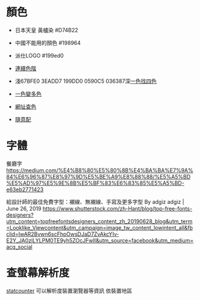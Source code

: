 # 顏色
- 日本天皇 黃櫨染 \#D74B22
- 中國不能用的顏色 \#198964

- 派仕LOGO \#199ed0
- [連續色階](https://www.0to255.com/199ed0)
- 淺67BFE0 3EADD7 199DD0 0590C5 036387深[一色找四色](http://paletton.com/#uid=13q0u0ktnLah+QDnLNwIUHiH5q+)
- [一色變多色](https://www.materialpalette.com/colors)
- [網址查色](http://stylifyme.com/)  
- [隨意配](https://coolors.co/browser/latest/1)

# 字體
餐廳字
https://medium.com/%E4%B8%80%E5%80%8B%E4%BA%BA%E7%9A%84%E6%96%87%E8%97%9D%E5%BE%A9%E8%88%88/%E5%A5%BD%E5%AD%97%E5%9E%8B%E5%BF%83%E6%83%85%E5%A5%BD-e63eb2771423  
  
給設計師的最佳免費字型：襯線、無襯線、手寫及更多字型
By adgiz adgiz | June 26, 2019
https://www.shutterstock.com/zh-Hant/blog/top-free-fonts-designers?utm_content=topfreefontsdesigners_content_zh_20190628_blog&utm_term=Looklike_Viewcontent&utm_campaign=image_tw_content_lowintent_all&fbclid=IwAR2Bvwn6scFhpOwsDJaD7ZvAkcYIv-E2Y_JA0zlLYLPM0TE9yh5ZOcJFwII&utm_source=facebook&utm_medium=acq_social  

# 查螢幕解析度
[statcounter](https://gs.statcounter.com/screen-resolution-stats/desktop/taiwan)
可以解析度裝置瀏覽器等資訊
依裝置地區
